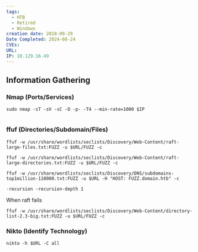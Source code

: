 ```yaml
---
tags:
  - HTB
  - Retired
  - Windows
creation date: 2018-09-29
Date Completed: 2024-08-24
CVEs: 
URL: 
IP: 10.129.16.49
---
```

## Information Gathering
### Nmap (Ports/Services)
```
sudo nmap -sT -sV -sC -O -p- -T4 --min-rate=1000 $IP  
```

```

```

### ffuf (Directories/Subdomain/Files)
```session
ffuf -w /usr/share/wordlists/seclists/Discovery/Web-Content/raft-large-files.txt:FUZZ -u $URL/FUZZ -c
```

```session
ffuf -w /usr/share/wordlists/seclists/Discovery/Web-Content/raft-large-directories.txt:FUZZ -u $URL/FUZZ -c
```

```session
ffuf -w /usr/share/wordlists/seclists/Discovery/DNS/subdomains-top1million-110000.txt:FUZZ -u $URL -H "HOST: FUZZ.domain.htb" -c
```

`-recursion -recursion-depth 1`

When raft fails
```
ffuf -w /usr/share/wordlists/seclists/Discovery/Web-Content/directory-list-2.3-big.txt:FUZZ -u $URL/FUZZ -c
```
### Nikto (Identify Technology)

```
nikto -h $URL -C all
```